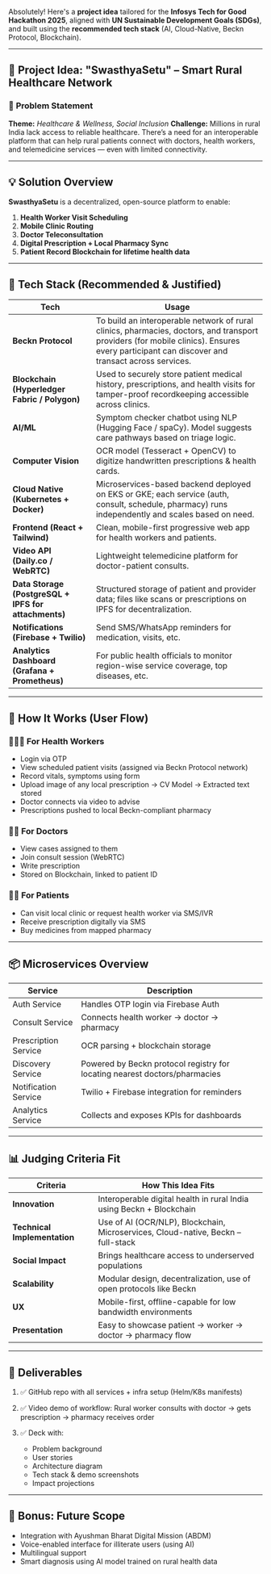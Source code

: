 Absolutely! Here's a **project idea** tailored for the **Infosys Tech for Good Hackathon 2025**, aligned with **UN Sustainable Development Goals (SDGs)**, and built using the **recommended tech stack** (AI, Cloud-Native, Beckn Protocol, Blockchain).

---

## 🚀 Project Idea: **"SwasthyaSetu" – Smart Rural Healthcare Network**

### 🧩 **Problem Statement**

**Theme:** *Healthcare & Wellness, Social Inclusion*
**Challenge:** Millions in rural India lack access to reliable healthcare. There’s a need for an interoperable platform that can help rural patients connect with doctors, health workers, and telemedicine services — even with limited connectivity.

---

## 💡 **Solution Overview**

**SwasthyaSetu** is a decentralized, open-source platform to enable:

1. **Health Worker Visit Scheduling**
2. **Mobile Clinic Routing**
3. **Doctor Teleconsultation**
4. **Digital Prescription + Local Pharmacy Sync**
5. **Patient Record Blockchain for lifetime health data**

---

## 🧰 Tech Stack (Recommended & Justified)

| Tech                                                 | Usage                                                                                                                                                                                       |
| ---------------------------------------------------- | ------------------------------------------------------------------------------------------------------------------------------------------------------------------------------------------- |
| **Beckn Protocol**                                   | To build an interoperable network of rural clinics, pharmacies, doctors, and transport providers (for mobile clinics). Ensures every participant can discover and transact across services. |
| **Blockchain (Hyperledger Fabric / Polygon)**        | Used to securely store patient medical history, prescriptions, and health visits for tamper-proof recordkeeping accessible across clinics.                                                  |
| **AI/ML**                                            | Symptom checker chatbot using NLP (Hugging Face / spaCy). Model suggests care pathways based on triage logic.                                                                               |
| **Computer Vision**                                  | OCR model (Tesseract + OpenCV) to digitize handwritten prescriptions & health cards.                                                                                                        |
| **Cloud Native (Kubernetes + Docker)**               | Microservices-based backend deployed on EKS or GKE; each service (auth, consult, schedule, pharmacy) runs independently and scales based on need.                                           |
| **Frontend (React + Tailwind)**                      | Clean, mobile-first progressive web app for health workers and patients.                                                                                                                    |
| **Video API (Daily.co / WebRTC)**                    | Lightweight telemedicine platform for doctor-patient consults.                                                                                                                              |
| **Data Storage (PostgreSQL + IPFS for attachments)** | Structured storage of patient and provider data; files like scans or prescriptions on IPFS for decentralization.                                                                            |
| **Notifications (Firebase + Twilio)**                | Send SMS/WhatsApp reminders for medication, visits, etc.                                                                                                                                    |
| **Analytics Dashboard (Grafana + Prometheus)**       | For public health officials to monitor region-wise service coverage, top diseases, etc.                                                                                                     |

---

## 🔧 How It Works (User Flow)

### 🧑‍🤝‍🧑 For Health Workers

* Login via OTP
* View scheduled patient visits (assigned via Beckn Protocol network)
* Record vitals, symptoms using form
* Upload image of any local prescription → CV Model → Extracted text stored
* Doctor connects via video to advise
* Prescriptions pushed to local Beckn-compliant pharmacy

### 🧑‍⚕️ For Doctors

* View cases assigned to them
* Join consult session (WebRTC)
* Write prescription
* Stored on Blockchain, linked to patient ID

### 👨‍🌾 For Patients

* Can visit local clinic or request health worker via SMS/IVR
* Receive prescription digitally via SMS
* Buy medicines from mapped pharmacy

---

## 📦 Microservices Overview

| Service              | Description                                                                |
| -------------------- | -------------------------------------------------------------------------- |
| Auth Service         | Handles OTP login via Firebase Auth                                        |
| Consult Service      | Connects health worker → doctor → pharmacy                                 |
| Prescription Service | OCR parsing + blockchain storage                                           |
| Discovery Service    | Powered by Beckn protocol registry for locating nearest doctors/pharmacies |
| Notification Service | Twilio + Firebase integration for reminders                                |
| Analytics Service    | Collects and exposes KPIs for dashboards                                   |

---

## 📊 Judging Criteria Fit

| Criteria                     | How This Idea Fits                                                               |
| ---------------------------- | -------------------------------------------------------------------------------- |
| **Innovation**               | Interoperable digital health in rural India using Beckn + Blockchain             |
| **Technical Implementation** | Use of AI (OCR/NLP), Blockchain, Microservices, Cloud-native, Beckn – full-stack |
| **Social Impact**            | Brings healthcare access to underserved populations                              |
| **Scalability**              | Modular design, decentralization, use of open protocols like Beckn               |
| **UX**                       | Mobile-first, offline-capable for low bandwidth environments                     |
| **Presentation**             | Easy to showcase patient → worker → doctor → pharmacy flow                       |

---

## 📁 Deliverables

1. ✅ GitHub repo with all services + infra setup (Helm/K8s manifests)
2. ✅ Video demo of workflow: Rural worker consults with doctor → gets prescription → pharmacy receives order
3. ✅ Deck with:

   * Problem background
   * User stories
   * Architecture diagram
   * Tech stack & demo screenshots
   * Impact projections

---

## 🧩 Bonus: Future Scope

* Integration with Ayushman Bharat Digital Mission (ABDM)
* Voice-enabled interface for illiterate users (using AI)
* Multilingual support
* Smart diagnosis using AI model trained on rural health data



